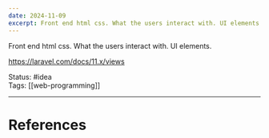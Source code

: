 ```yaml
---
date: 2024-11-09
excerpt: Front end html css. What the users interact with. UI elements.
---
```

Front end html css. What the users interact with. UI elements.

https://laravel.com/docs/11.x/views

Status: #idea  
Tags: [[web-programming]]  

---
# References